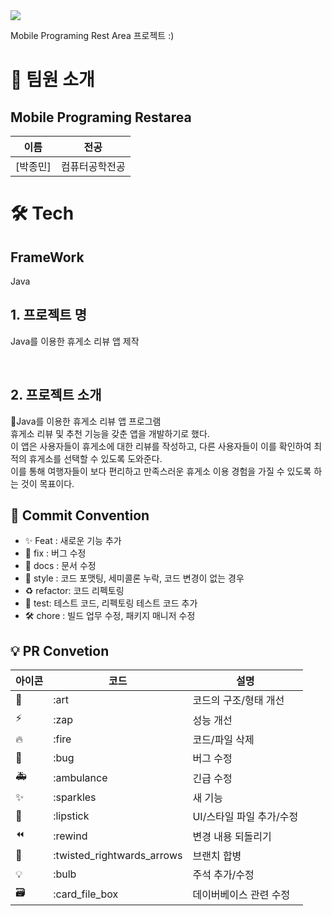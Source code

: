 <div><img src="https://capsule-render.vercel.app/api?type=waving&height=200&color=gradient&text=MobilePrograming%20Restarea%20" /></div>



Mobile Programing Rest Area 프로젝트 :)

# 👋 팀원 소개

## Mobile Programing Restarea

| 이름                                   | 전공           |
| -------------------------------------- | -------------- | 
| [박종민]  | 컴퓨터공학전공 | 


# 🛠️ Tech

## FrameWork

Java

## 1. 프로젝트 명

Java를 이용한 휴게소 리뷰 앱 제작


<br/>

## 2. 프로젝트 소개

Java를 이용한 휴게소 리뷰 앱 프로그램 <br/>
휴게소 리뷰 및 추천 기능을 갖춘 앱을 개발하기로 했다. <br/>
이 앱은 사용자들이 휴게소에 대한 리뷰를 작성하고, 다른 사용자들이 이를 확인하여 최적의 휴게소를 선택할 수 있도록 도와준다. <br/>
이를 통해 여행자들이 보다 편리하고 만족스러운 휴게소 이용 경험을 가질 수 있도록 하는 것이 목표이다. <br/>

## 🎯 Commit Convention

- ✨ Feat : 새로운 기능 추가
- 🐛 fix : 버그 수정
- 📑 docs : 문서 수정
- 💄 style : 코드 포맷팅, 세미콜론 누락, 코드 변경이 없는 경우
- ♻️ refactor: 코드 리펙토링
- 🧪 test: 테스트 코드, 리펙토링 테스트 코드 추가
- 🛠️ chore : 빌드 업무 수정, 패키지 매니저 수정

## 💡 PR Convetion

| 아이콘 | 코드                       | 설명                     |
| ------ | -------------------------- | ------------------------ |
| 🎨     | :art                       | 코드의 구조/형태 개선    |
| ⚡️    | :zap                       | 성능 개선                |
| 🔥     | :fire                      | 코드/파일 삭제           |
| 🐛     | :bug                       | 버그 수정                |
| 🚑     | :ambulance                 | 긴급 수정                |
| ✨     | :sparkles                  | 새 기능                  |
| 💄     | :lipstick                  | UI/스타일 파일 추가/수정 |
| ⏪     | :rewind                    | 변경 내용 되돌리기       |
| 🔀     | :twisted_rightwards_arrows | 브랜치 합병              |
| 💡     | :bulb                      | 주석 추가/수정           |
| 🗃      | :card_file_box             | 데이버베이스 관련 수정   |
